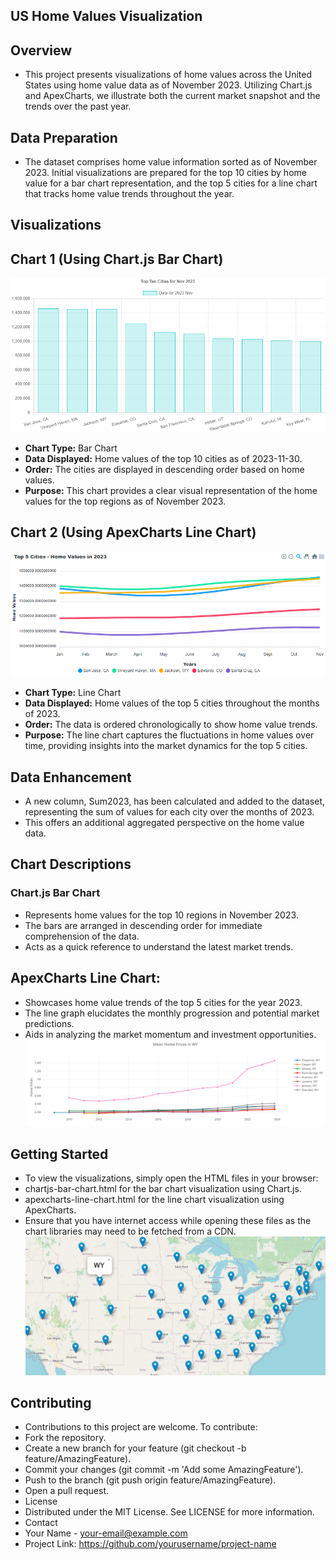 ## US Home Values Visualization
## Overview
- This project presents visualizations of home values across the United States using home value data as of November 2023. Utilizing Chart.js and ApexCharts, we illustrate both the current market snapshot and the trends over the past year.

## Data Preparation
- The dataset comprises home value information sorted as of November 2023. Initial visualizations are prepared for the top 10 cities by home value for a bar chart representation, and the top 5 cities for a line chart that tracks home value trends throughout the year.

## Visualizations
## Chart 1 (Using Chart.js Bar Chart)
![Top Ten Cities value wise](images/top-10-cities.png)
- **Chart Type:** Bar Chart 
- **Data Displayed:** Home values of the top 10 cities as of 2023-11-30.
- **Order:** The cities are displayed in descending order based on home values.
- **Purpose:** This chart provides a clear visual representation of the home values for the top regions as of November 2023.
## Chart 2 (Using ApexCharts Line Chart)
![Top Five Cities value wise](images/Top-5-cities.png)
- **Chart Type:** Line Chart
- **Data Displayed:** Home values of the top 5 cities throughout the months of 2023.
- **Order:** The data is ordered chronologically to show home value trends.
- **Purpose:** The line chart captures the fluctuations in home values over time, providing insights into the market dynamics for the top 5 cities.

## Data Enhancement
- A new column, Sum2023, has been calculated and added to the dataset, representing the sum of values for each city over the months of 2023.
- This offers an additional aggregated perspective on the home value data.

## Chart Descriptions
### Chart.js Bar Chart
- Represents home values for the top 10 regions in November 2023.
- The bars are arranged in descending order for immediate comprehension of the data.
- Acts as a quick reference to understand the latest market trends.

## ApexCharts Line Chart:
- Showcases home value trends of the top 5 cities for the year 2023.
- The line graph elucidates the monthly progression and potential market predictions.
- Aids in analyzing the market momentum and investment opportunities.
![Wyomning example of line chart](images/WY-line-chart.png)

## Getting Started
- To view the visualizations, simply open the HTML files in your browser:
- chartjs-bar-chart.html for the bar chart visualization using Chart.js.
- apexcharts-line-chart.html for the line chart visualization using ApexCharts.
- Ensure that you have internet access while opening these files as the chart libraries may need to be fetched from a CDN.
![Map example](images/WY-map.png)

## Contributing
- Contributions to this project are welcome. To contribute:
- Fork the repository.
- Create a new branch for your feature (git checkout -b feature/AmazingFeature).
- Commit your changes (git commit -m 'Add some AmazingFeature').
- Push to the branch (git push origin feature/AmazingFeature).
- Open a pull request.
- License
- Distributed under the MIT License. See LICENSE for more information.
- Contact
- Your Name - your-email@example.com
- Project Link: https://github.com/yourusername/project-name

